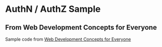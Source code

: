 # AuthN / AuthZ Sample
## From Web Development Concepts for Everyone

Sample code from [Web Development Concepts for Everyone](https://www.udemy.com/course/web-development-concepts-for-everyone/)
